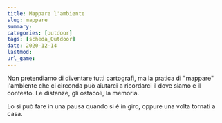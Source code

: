 ```yaml
---
title: Mappare l'ambiente
slug: mappare
summary: 
categories: [outdoor]
tags: [scheda_Outdoor]
date: 2020-12-14
lastmod: 
url_game: 
---
```

Non pretendiamo di diventare tutti cartografi, ma la pratica di "mappare" l'ambiente che ci circonda può aiutarci a ricordarci il dove siamo e il contesto. Le distanze, gli ostacoli, la memoria.

Lo si può fare in una pausa quando si è in giro, oppure una volta tornati a casa.



